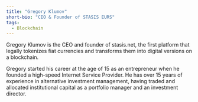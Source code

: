 ```yaml
---
title: "Gregory Klumov"
short-bio: "CEO & Founder of STASIS EURS"
tags:
  - Blockchain
---
```


Gregory Klumov is the CEO and founder of stasis.net, the first platform that
legally tokenizes fiat currencies and transforms them into digital versions on
a blockchain.

Gregory started his career at the age of 15 as an entrepreneur when he founded
a high-speed Internet Service Provider. He has over 15 years of experience in
alternative investment management, having traded and allocated institutional
capital as a portfolio manager and an investment director.
